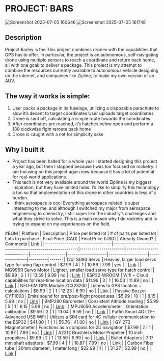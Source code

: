 # PROJECT: BARS
![Screenshot 2025-07-05 160646](https://github.com/user-attachments/assets/ba66c7da-d65c-43fe-bd49-112b2f5330d7)
![Screenshot 2025-07-05 161748](https://github.com/user-attachments/assets/5b323947-18f0-4abf-86c7-b22ad91e4d52)

## Description
Project Barley is the This project combines drones with the capabilities that GPS has to offer. In particular, the project is an autonomous, self-navigating drone using multiple sensors to reach a coordinate and return back home, all with one goal: to deliver a package. This project is my attempt to combine the resources currently available to autonomous vehicle designing on the internet, and companies like Zipline, to make my own version of an AUV. 

## The way it works is simple:
1. User packs a package in its fuselage, utilizing a disposable parachute to slow it’s decent to target coordinates
User uploads target coordinates
2. Drone is sent off, calculating a simple route towards the coordinates
3. After coordinates are reached, it’s hatches below open and perform a 180 clockwise fight reroute back home
4. Drone is caught with a net for simplicity sake
## Why I built it
* Project has been halted for a whole year
I started designing this project a year ago, but then I stopped because I was too focused on rocketry. I am focusing on this project again now because it has a lot of potential for real-world applications. 
* This tech is not very available around the world
Zipline is my biggest inspiration, but they have limited hubs. I’d like to simplify this technology a ton so that implementation of this drone in other countries is less of a burden. 
* I think aerospace is cool
Everything aerospace related is super interesting to me, and although I switched my major from aerospace engineering to chemistry, I still super like the industry’s challenges and what they strive to solve. This is a main reason why I do rocketry and is trying to expand on my experiences on the field.

#BOM
| Platform                          | Description                                                | Price per listed lot | # of parts per listed lot | Lots to purchase | Final Price (CAD) | Final Price (USD) | Already Owned? | Comments | Link |
|----------------------------------|------------------------------------------------------------|-----------------------|----------------------------|------------------|--------------------|--------------------|----------------|----------|------|
| (2x) SG90 Servo                  | Heavier, larger load servo type for wing flap control     | $7.99                 | 4                          | 1                | 10.86              | 7.99               | yes            |          | [Link](https://www.amazon.com/Micro-Servos-Helicopter-Airplane-Controls/dp/B07MLR1498/ref=sr_1_6) |
| MG996R Servo Motor              | Lighter, smaller load servo type for hatch control        | $9.99                 | 2                          | 1                | 13.59              | 9.99               | no             |          | [Link](https://www.amazon.com/AEDIKO-MG996R-Control-Digital-Helicopter/dp/B09BZ5955Z/ref=sr_1_3) |
| ESP32-WROOM                     | Wifi + Cloud capabilities for real-time location data     | $11.99                | 3                          | 1                | 16.03              | 11.99              | no             |          | [Link](https://www.amazon.com/ESP-WROOM-32-Development-Dual-Mode-Microcontroller-Compatible/dp/B0D53M13NS) |
| NEO-6M GPS Module ZC323200      | Listens to GPS location + calculations                    | $8.99                 | 2                          | 1                | 12.23              | 8.99               | no             |          | [Link](https://www.amazon.com/HiLetgo-GY-NEO6MV2-Controller-Ceramic-Antenna/dp/B01D1D0F5M) |
| Passive Buzzer CYT1008          | Emits sound for pre/post-flight procedures                | $5.99                 | 10                         | 1                | 8.15               | 5.99               | no             |          | [Link](https://www.amazon.com/Cylewet-Terminals-Electronic-Electromagnetic-Impedance/dp/B01NCOXB2Q/ref=sr_1_1) |
| BMP280 Barometer                | Consistent Altitude reading                                | $5.99                 | 5                          | 1                | 8.15               | 5.99               | no             |          | [Link](https://www.amazon.com/KOOBOOK-GY-BMP280-3-3-Precision-Atmospheric-Barometric/dp/B07S98QBTQ/ref=sr_1_1) |
| MPU6050 Accelerometer           | Orientation calibration                                    | $9.59                 | 3                          | 1                | 13.04              | 9.59               | no             |          | [Link](https://www.amazon.com/EC-Buying-Accelerometer-Gyroscope-Module16-Bit/dp/B0B3D6D1KD/ref=sr_1_2) |
| Puffin Smart 4G LTE-Advanced USB WiFi | Utilizes a SIM card for 4G cellular communication to the ESP32 | $41.00         | 1                          | 1                | 55.76              | 41.00              | no             |          | [Link](https://www.amazon.com/Puffin-Smart-LTE-Advanced-Dongle-Hotspot/dp/B0DSJZ8KVB/ref=sr_1_8) |
| GY-273 Magnetometer             | Functions as a compass for 2D navigation                   | $7.99                 | 2                          | 1                | 10.87              | 7.99               | no             |          | [Link](https://www.amazon.com/Comimark-QMC5883L-Compass-Magnetometer-Arduino/dp/B0855TZV1J/ref=sr_1_1) |
| A2212 Brushless Motor Propeller | 10 inch propellers                                         | $9.99                 | 2                          | 1                | 13.59              | 9.99               | no             |          | [Link](https://www.amazon.com/uxcell-Propellers-2-Vane-Airplane-Adapter/dp/B07YYV9Q2X/ref=sr_1_4) |
| Bullet Adapters                 | 3.17 mm shaft adapters                                     | $7.99                 | 4                          | 1                | 10.87              | 7.99               | no             |          | [Link](https://www.amazon.com/RuiLing-3-17mmxM5-Airplane-Propeller-Electric/dp/B07HR7JPCK/ref=sr_1_1) |
| Carbon Fiber tube               | 20mm diameter, 1 meter long                                | $22.99                | 1                          | 1                | 31.27              | 22.99              | no             |          | [Link](https://speedyfpv.com/products/1000mm-3k-carbon-fiber-tubes-16-18-20-25mm-matte-glossy-1mm-2mm-walls) |

